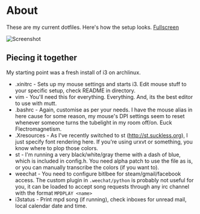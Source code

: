 # About
These are my current dotfiles. Here's how the setup looks. [Fullscreen](http://i.imgur.com/dgV6Re8.png)

![Screenshot](http://i.imgur.com/dgV6Re8.png)

## Piecing it together
My starting point was a fresh install of i3 on archlinux.

* .xinitrc - Sets up my mouse settings and starts i3. Edit mouse stuff to your specific setup, check README in directory.
* vim - You'll need this for everything. Everything. And, its the best editor to use with mutt.
* .bashrc - Again, customise as per your needs. I have the mouse alias in here cause for some reason, my mouse's
 DPI settings seem to reset whenever someone turns the tubelight in my room off/on. Euck Flectromagnetism.
* .Xresources - As I've recently switched to st (http://st.suckless.org), I just specify font rendering here. If you're
 using urxvt or something, you know where to plop those colors.
* st - I'm running a very black/white/gray theme with a dash of blue, which is included in config.h. You need alpha
 patch to use the file as is, or you can manually transcribe the colors (if you want to).
* weechat -  You need to configure bitlbee for steam/gmail/facebook access. The custom plugin in `.weechat/python` is
 probably not useful for you, it can be loaded to accept song requests through
 any irc channel with the format `MPDPLAY <name>`
* i3status - Print mpd song (if running), check inboxes for unread mail, local calendar date and time.

